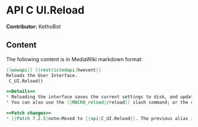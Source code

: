 # API C UI.Reload

**Contributor:** KethoBot

## Content

The following content is in MediaWiki markdown format:

```mediawiki
{{wowapi}} {{restrictedapi|hwevent}}
Reloads the User Interface.
 C_UI.Reload()

==Details==
* Reloading the interface saves the current settings to disk, and updates any addon files previously loaded by the game. In order to load new files (or addons), the game must be restarted.
* You can also use the [[MACRO_reload|/reload]] slash command; or the console equivalent: {{api|t=c|reloadUI|/console ReloadUI}}

==Patch changes==
* {{Patch 7.2.5|note=Moved to {{api|C_UI.Reload}}. The previous alias is still available as a script wrapper. [https://www.townlong-yak.com/framexml/8.1.5/Util.lua#132]}}
```